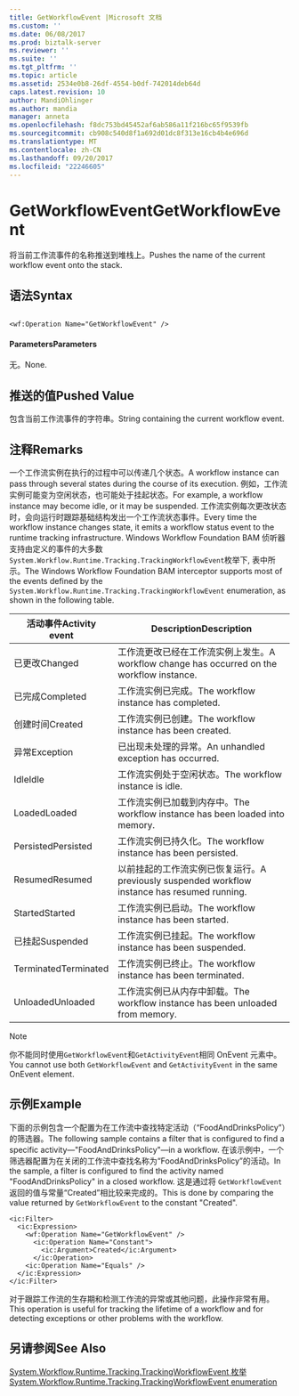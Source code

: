 ```yaml
---
title: GetWorkflowEvent |Microsoft 文档
ms.custom: ''
ms.date: 06/08/2017
ms.prod: biztalk-server
ms.reviewer: ''
ms.suite: ''
ms.tgt_pltfrm: ''
ms.topic: article
ms.assetid: 2534e0b8-26df-4554-b0df-742014deb64d
caps.latest.revision: 10
author: MandiOhlinger
ms.author: mandia
manager: anneta
ms.openlocfilehash: f8dc753bd45452af6ab586a11f216bc65f9539fb
ms.sourcegitcommit: cb908c540d8f1a692d01dc8f313e16cb4b4e696d
ms.translationtype: MT
ms.contentlocale: zh-CN
ms.lasthandoff: 09/20/2017
ms.locfileid: "22246605"
---
```

# <a name="getworkflowevent"></a><span data-ttu-id="c77d1-102">GetWorkflowEvent</span><span class="sxs-lookup"><span data-stu-id="c77d1-102">GetWorkflowEvent</span></span>
<span data-ttu-id="c77d1-103">将当前工作流事件的名称推送到堆栈上。</span><span class="sxs-lookup"><span data-stu-id="c77d1-103">Pushes the name of the current workflow event onto the stack.</span></span>  
  
## <a name="syntax"></a><span data-ttu-id="c77d1-104">语法</span><span class="sxs-lookup"><span data-stu-id="c77d1-104">Syntax</span></span>  
  
```  
  
<wf:Operation Name="GetWorkflowEvent" />  
```  
  
#### <a name="parameters"></a><span data-ttu-id="c77d1-105">Parameters</span><span class="sxs-lookup"><span data-stu-id="c77d1-105">Parameters</span></span>  
 <span data-ttu-id="c77d1-106">无。</span><span class="sxs-lookup"><span data-stu-id="c77d1-106">None.</span></span>  
  
## <a name="pushed-value"></a><span data-ttu-id="c77d1-107">推送的值</span><span class="sxs-lookup"><span data-stu-id="c77d1-107">Pushed Value</span></span>  
 <span data-ttu-id="c77d1-108">包含当前工作流事件的字符串。</span><span class="sxs-lookup"><span data-stu-id="c77d1-108">String containing the current workflow event.</span></span>  
  
## <a name="remarks"></a><span data-ttu-id="c77d1-109">注释</span><span class="sxs-lookup"><span data-stu-id="c77d1-109">Remarks</span></span>  
 <span data-ttu-id="c77d1-110">一个工作流实例在执行的过程中可以传递几个状态。</span><span class="sxs-lookup"><span data-stu-id="c77d1-110">A workflow instance can pass through several states during the course of its execution.</span></span> <span data-ttu-id="c77d1-111">例如，工作流实例可能变为空闲状态，也可能处于挂起状态。</span><span class="sxs-lookup"><span data-stu-id="c77d1-111">For example, a workflow instance may become idle, or it may be suspended.</span></span> <span data-ttu-id="c77d1-112">工作流实例每次更改状态时，会向运行时跟踪基础结构发出一个工作流状态事件。</span><span class="sxs-lookup"><span data-stu-id="c77d1-112">Every time the workflow instance changes state, it emits a workflow status event to the runtime tracking infrastructure.</span></span> <span data-ttu-id="c77d1-113">Windows Workflow Foundation BAM 侦听器支持由定义的事件的大多数`System.Workflow.Runtime.Tracking.TrackingWorkflowEvent`枚举下, 表中所示。</span><span class="sxs-lookup"><span data-stu-id="c77d1-113">The Windows Workflow Foundation BAM interceptor supports most of the events defined by the `System.Workflow.Runtime.Tracking.TrackingWorkflowEvent` enumeration, as shown in the following table.</span></span>  
  
|<span data-ttu-id="c77d1-114">活动事件</span><span class="sxs-lookup"><span data-stu-id="c77d1-114">Activity event</span></span>|<span data-ttu-id="c77d1-115">Description</span><span class="sxs-lookup"><span data-stu-id="c77d1-115">Description</span></span>|  
|--------------------|-----------------|  
|<span data-ttu-id="c77d1-116">已更改</span><span class="sxs-lookup"><span data-stu-id="c77d1-116">Changed</span></span>|<span data-ttu-id="c77d1-117">工作流更改已经在工作流实例上发生。</span><span class="sxs-lookup"><span data-stu-id="c77d1-117">A workflow change has occurred on the workflow instance.</span></span>|  
|<span data-ttu-id="c77d1-118">已完成</span><span class="sxs-lookup"><span data-stu-id="c77d1-118">Completed</span></span>|<span data-ttu-id="c77d1-119">工作流实例已完成。</span><span class="sxs-lookup"><span data-stu-id="c77d1-119">The workflow instance has completed.</span></span>|  
|<span data-ttu-id="c77d1-120">创建时间</span><span class="sxs-lookup"><span data-stu-id="c77d1-120">Created</span></span>|<span data-ttu-id="c77d1-121">工作流实例已创建。</span><span class="sxs-lookup"><span data-stu-id="c77d1-121">The workflow instance has been created.</span></span>|  
|<span data-ttu-id="c77d1-122">异常</span><span class="sxs-lookup"><span data-stu-id="c77d1-122">Exception</span></span>|<span data-ttu-id="c77d1-123">已出现未处理的异常。</span><span class="sxs-lookup"><span data-stu-id="c77d1-123">An unhandled exception has occurred.</span></span>|  
|<span data-ttu-id="c77d1-124">Idle</span><span class="sxs-lookup"><span data-stu-id="c77d1-124">Idle</span></span>|<span data-ttu-id="c77d1-125">工作流实例处于空闲状态。</span><span class="sxs-lookup"><span data-stu-id="c77d1-125">The workflow instance is idle.</span></span>|  
|<span data-ttu-id="c77d1-126">Loaded</span><span class="sxs-lookup"><span data-stu-id="c77d1-126">Loaded</span></span>|<span data-ttu-id="c77d1-127">工作流实例已加载到内存中。</span><span class="sxs-lookup"><span data-stu-id="c77d1-127">The workflow instance has been loaded into memory.</span></span>|  
|<span data-ttu-id="c77d1-128">Persisted</span><span class="sxs-lookup"><span data-stu-id="c77d1-128">Persisted</span></span>|<span data-ttu-id="c77d1-129">工作流实例已持久化。</span><span class="sxs-lookup"><span data-stu-id="c77d1-129">The workflow instance has been persisted.</span></span>|  
|<span data-ttu-id="c77d1-130">Resumed</span><span class="sxs-lookup"><span data-stu-id="c77d1-130">Resumed</span></span>|<span data-ttu-id="c77d1-131">以前挂起的工作流实例已恢复运行。</span><span class="sxs-lookup"><span data-stu-id="c77d1-131">A previously suspended workflow instance has resumed running.</span></span>|  
|<span data-ttu-id="c77d1-132">Started</span><span class="sxs-lookup"><span data-stu-id="c77d1-132">Started</span></span>|<span data-ttu-id="c77d1-133">工作流实例已启动。</span><span class="sxs-lookup"><span data-stu-id="c77d1-133">The workflow instance has been started.</span></span>|  
|<span data-ttu-id="c77d1-134">已挂起</span><span class="sxs-lookup"><span data-stu-id="c77d1-134">Suspended</span></span>|<span data-ttu-id="c77d1-135">工作流实例已挂起。</span><span class="sxs-lookup"><span data-stu-id="c77d1-135">The workflow instance has been suspended.</span></span>|  
|<span data-ttu-id="c77d1-136">Terminated</span><span class="sxs-lookup"><span data-stu-id="c77d1-136">Terminated</span></span>|<span data-ttu-id="c77d1-137">工作流实例已终止。</span><span class="sxs-lookup"><span data-stu-id="c77d1-137">The workflow instance has been terminated.</span></span>|  
|<span data-ttu-id="c77d1-138">Unloaded</span><span class="sxs-lookup"><span data-stu-id="c77d1-138">Unloaded</span></span>|<span data-ttu-id="c77d1-139">工作流实例已从内存中卸载。</span><span class="sxs-lookup"><span data-stu-id="c77d1-139">The workflow instance has been unloaded from memory.</span></span>|  
  
> [!NOTE]
>  <span data-ttu-id="c77d1-140">你不能同时使用`GetWorkflowEvent`和`GetActivityEvent`相同 OnEvent 元素中。</span><span class="sxs-lookup"><span data-stu-id="c77d1-140">You cannot use both `GetWorkflowEvent` and `GetActivityEvent` in the same OnEvent element.</span></span>  
  
## <a name="example"></a><span data-ttu-id="c77d1-141">示例</span><span class="sxs-lookup"><span data-stu-id="c77d1-141">Example</span></span>  
 <span data-ttu-id="c77d1-142">下面的示例包含一个配置为在工作流中查找特定活动（“FoodAndDrinksPolicy”）的筛选器。</span><span class="sxs-lookup"><span data-stu-id="c77d1-142">The following sample contains a filter that is configured to find a specific activity—"FoodAndDrinksPolicy"—in a workflow.</span></span> <span data-ttu-id="c77d1-143">在该示例中，一个筛选器配置为在关闭的工作流中查找名称为“FoodAndDrinksPolicy”的活动。</span><span class="sxs-lookup"><span data-stu-id="c77d1-143">In the sample, a filter is configured to find the activity named "FoodAndDrinksPolicy" in a closed workflow.</span></span> <span data-ttu-id="c77d1-144">这是通过将 `GetWorkflowEvent` 返回的值与常量“Created”相比较来完成的。</span><span class="sxs-lookup"><span data-stu-id="c77d1-144">This is done by comparing the value returned by `GetWorkflowEvent` to the constant "Created".</span></span>  
  
```  
<ic:Filter>  
  <ic:Expression>  
    <wf:Operation Name="GetWorkflowEvent" />   
      <ic:Operation Name="Constant">  
        <ic:Argument>Created</ic:Argument>   
      </ic:Operation>  
    <ic:Operation Name="Equals" />   
  </ic:Expression>  
</ic:Filter>  
```  
  
 <span data-ttu-id="c77d1-145">对于跟踪工作流的生存期和检测工作流的异常或其他问题，此操作非常有用。</span><span class="sxs-lookup"><span data-stu-id="c77d1-145">This operation is useful for tracking the lifetime of a workflow and for detecting exceptions or other problems with the workflow.</span></span>  
  
## <a name="see-also"></a><span data-ttu-id="c77d1-146">另请参阅</span><span class="sxs-lookup"><span data-stu-id="c77d1-146">See Also</span></span>  
 [<span data-ttu-id="c77d1-147">System.Workflow.Runtime.Tracking.TrackingWorkflowEvent 枚举</span><span class="sxs-lookup"><span data-stu-id="c77d1-147">System.Workflow.Runtime.Tracking.TrackingWorkflowEvent enumeration</span></span>](http://go.microsoft.com/fwlink/?LinkId=119568)